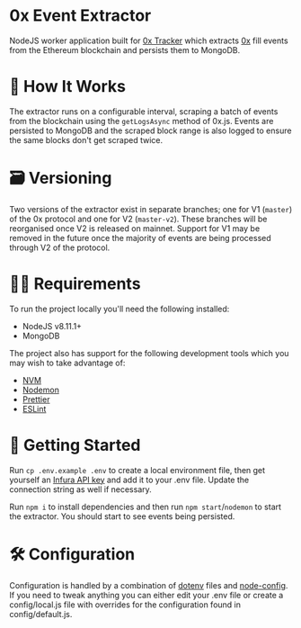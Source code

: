 # 0x Event Extractor

NodeJS worker application built for [0x Tracker](https://0xtracker.com) which extracts [0x](https://0xproject.com) fill events from the Ethereum blockchain and persists them to MongoDB.

# 🧐 How It Works

The extractor runs on a configurable interval, scraping a batch of events from the blockchain using the `getLogsAsync` method of 0x.js. Events are persisted to MongoDB and the scraped block range is also logged to ensure the same blocks don't get scraped twice.

# 🗃 Versioning

Two versions of the extractor exist in separate branches; one for V1 (`master`) of the 0x protocol and one for V2 (`master-v2`). These branches will be reorganised once V2 is released on mainnet. Support for V1 may be removed in the future once the majority of events are being processed through V2 of the protocol.

# 👮‍♂️ Requirements

To run the project locally you'll need the following installed:

- NodeJS v8.11.1+
- MongoDB

The project also has support for the following development tools which you may wish to take advantage of:

- [NVM](https://github.com/creationix/nvm)
- [Nodemon](https://nodemon.io/)
- [Prettier](https://prettier.io/docs/en/editors.html)
- [ESLint](https://eslint.org/docs/user-guide/integrations#editors)

# 🐣 Getting Started

Run `cp .env.example .env` to create a local environment file, then get yourself an [Infura API key](https://infura.io/register) and add it to your .env file. Update the connection string as well if necessary.

Run `npm i` to install dependencies and then run `npm start`/`nodemon` to start the extractor. You should start to see events being persisted.

# 🛠 Configuration

Configuration is handled by a combination of [dotenv](https://github.com/motdotla/dotenv) files and [node-config](https://github.com/lorenwest/node-config). If you need to tweak anything you can either edit your .env file or create a config/local.js file with overrides for the configuration found in config/default.js.
